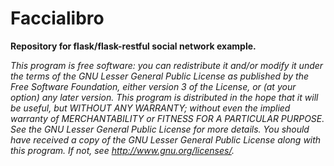 # Faccialibro

**Repository for flask/flask-restful social network example.**

*This program is free software: you can redistribute it and/or modify
it under the terms of the GNU Lesser General Public License as published by
the Free Software Foundation, either version 3 of the License, or
(at your option) any later version.*
*This program is distributed in the hope that it will be useful,
but WITHOUT ANY WARRANTY; without even the implied warranty of
MERCHANTABILITY or FITNESS FOR A PARTICULAR PURPOSE.  See the
GNU Lesser General Public License for more details.*
*You should have received a copy of the GNU Lesser General Public License
along with this program.  If not, see http://www.gnu.org/licenses/.*